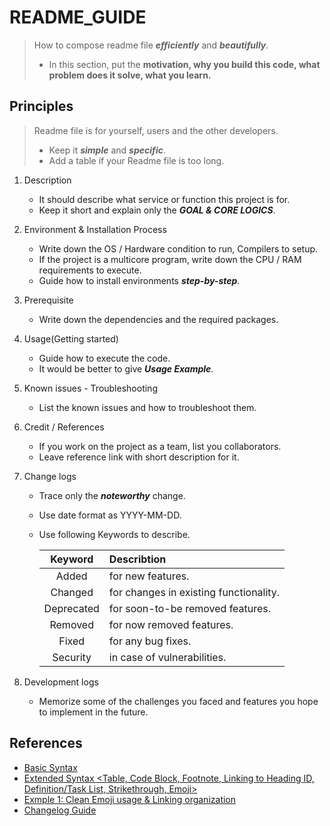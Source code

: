 # README_GUIDE

> How to compose readme file ***efficiently*** and ***beautifully***.
> 
> - In this section, put the **motivation, why you build this code, what problem does it solve, what you learn.**

## Principles

> Readme file is for yourself, users and the other developers.
> 
> - Keep it ***simple*** and ***specific***.
> - Add a table if your Readme file is too long.

1. Description
    - It should describe what service or function this project is for.
    - Keep it short and explain only the ***GOAL & CORE LOGICS***.

2. Environment & Installation Process
    - Write down the OS / Hardware condition to run, Compilers to setup.
    - If the project is a multicore program, write down the CPU / RAM requirements to execute.
    - Guide how to install environments ***step-by-step***.

3. Prerequisite
    - Write down the dependencies and the required packages.

4. Usage(Getting started)
    - Guide how to execute the code.
    - It would be better to give ***Usage Example***.
    
5. Known issues - Troubleshooting
    - List the known issues and how to troubleshoot them.

6. Credit / References
    - If you work on the project as a team, list you collaborators.
    - Leave reference link with short description for it.

7. Change logs
    - Trace only the ***noteworthy*** change.
    - Use date format as YYYY-MM-DD.
    - Use following Keywords to describe.
    
        | **Keyword**   | **Describtion**                       |
        | :-----------: | :------------------------------------ |
        | Added         | for new features.                     |
        | Changed       | for changes in existing functionality.|
        | Deprecated    | for soon-to-be removed features.      |
        | Removed       | for now removed features.             |
        | Fixed         | for any bug fixes.                    |
        | Security      | in case of vulnerabilities.           |

8. Development logs
    - Memorize some of the challenges you faced and features you hope to implement in the future.


## References

- [Basic Syntax][1]
- [Extended Syntax <Table, Code Block, Footnote, Linking to Heading ID, Definition/Task List, Strikethrough, Emoji>][2]
- [Exmple 1: Clean Emoji usage & Linking organization][3]
- [Changelog Guide][4]

[1]: https://www.markdownguide.org/basic-syntax/
[2]: https://www.markdownguide.org/extended-syntax/
[3]: https://github.com/llefranc/42_ft_containers/blob/main/README.md
[4]: https://keepachangelog.com/en/1.0.0/
